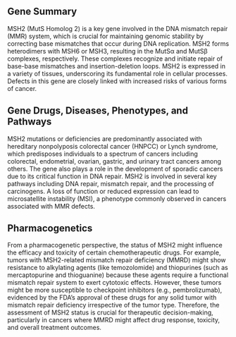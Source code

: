 ## Gene Summary
MSH2 (MutS Homolog 2) is a key gene involved in the DNA mismatch repair (MMR) system, which is crucial for maintaining genomic stability by correcting base mismatches that occur during DNA replication. MSH2 forms heterodimers with MSH6 or MSH3, resulting in the MutSα and MutSβ complexes, respectively. These complexes recognize and initiate repair of base-base mismatches and insertion-deletion loops. MSH2 is expressed in a variety of tissues, underscoring its fundamental role in cellular processes. Defects in this gene are closely linked with increased risks of various forms of cancer.

## Gene Drugs, Diseases, Phenotypes, and Pathways
MSH2 mutations or deficiencies are predominantly associated with hereditary nonpolyposis colorectal cancer (HNPCC) or Lynch syndrome, which predisposes individuals to a spectrum of cancers including colorectal, endometrial, ovarian, gastric, and urinary tract cancers among others. The gene also plays a role in the development of sporadic cancers due to its critical function in DNA repair. MSH2 is involved in several key pathways including DNA repair, mismatch repair, and the processing of carcinogens. A loss of function or reduced expression can lead to microsatellite instability (MSI), a phenotype commonly observed in cancers associated with MMR defects.

## Pharmacogenetics
From a pharmacogenetic perspective, the status of MSH2 might influence the efficacy and toxicity of certain chemotherapeutic drugs. For example, tumors with MSH2-related mismatch repair deficiency (MMRD) might show resistance to alkylating agents (like temozolomide) and thiopurines (such as mercaptopurine and thioguanine) because these agents require a functional mismatch repair system to exert cytotoxic effects. However, these tumors might be more susceptible to checkpoint inhibitors (e.g., pembrolizumab), evidenced by the FDA’s approval of these drugs for any solid tumor with mismatch repair deficiency irrespective of the tumor type. Therefore, the assessment of MSH2 status is crucial for therapeutic decision-making, particularly in cancers where MMRD might affect drug response, toxicity, and overall treatment outcomes.